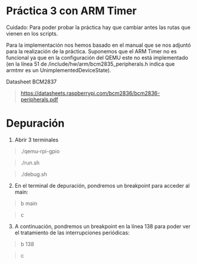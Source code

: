 # Práctica 3 con ARM Timer
Cuidado: Para poder probar la práctica hay que cambiar antes las rutas que vienen en los scripts.

Para la implementación nos hemos basado en el manual que se nos adjuntó para la realización de la práctica.
Suponemos que el ARM Timer no es funcional ya que en la configuración del QEMU este no está implementado (en la línea 51 de /include/hw/arm/bcm2835_peripherals.h indica que armtmr es un UnimplementedDeviceState).

Datasheet BCM2837
>https://datasheets.raspberrypi.com/bcm2836/bcm2836-peripherals.pdf

# Depuración
1) Abrir 3 terminales
> ./qemu-rpi-gpio

>./run.sh

>./debug.sh

2) En el terminal de depuración, pondremos un breakpoint para acceder al main:
> b main

> c

3) A continuación, pondremos un breakpoint en la línea 138 para poder ver el tratamiento de las interrupciones periódicas:
> b 138

> c
